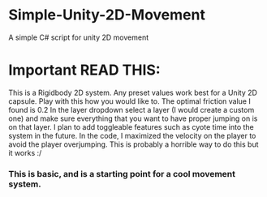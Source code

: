 # Simple-Unity-2D-Movement
A simple C# script for unity 2D movement


# Important READ THIS:
This is a Rigidbody 2D system.
Any preset values work best for a Unity 2D capsule. Play with this how you would like to. 
The optimal friction value I found is 0.2
In the layer dropdown select a layer (I would create a custom one) and make sure everything that you want to have proper jumping on is on that layer.
I plan to add toggleable features such as cyote time into the system in the future.
In the code, I maximized the velocity on the player to avoid the player overjumping. This is probably a horrible way to do this but it works :/

### This is basic, and is a starting point for a cool movement system.
